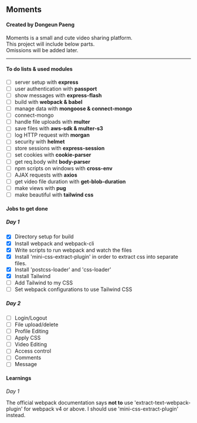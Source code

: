 ## Moments

#### Created by Dongeun Paeng

Moments is a small and cute video sharing platform.<br/>
This project will include below parts.<br/>
Omissions will be added later.

---

#### To do lists & used modules

- [ ] server setup with **express**
- [ ] user authentication with **passport**
- [ ] show messages with **express-flash**
- [ ] build with **webpack & babel**
- [ ] manage data with **mongoose & connect-mongo**
- [ ] connect-mongo
- [ ] handle file uploads with **multer**
- [ ] save files with **aws-sdk & multer-s3**
- [ ] log HTTP request with **morgan**
- [ ] security with **helmet**
- [ ] store sessions with **express-session**
- [ ] set cookies with **cookie-parser**
- [ ] get req.body wiht **body-parser**
- [ ] npm scripts on windows with **cross-env**
- [ ] AJAX requests with **axios**
- [ ] get video file duration with **get-blob-duration**
- [ ] make views with **pug**
- [ ] make beautiful with **tailwind css**

#### Jobs to get done

##### Day 1

- [x] Directory setup for build
- [x] Install webpack and webpack-cli
- [x] Write scripts to run webpack and watch the files
- [x] Install 'mini-css-extract-plugin' in order to extract css into separate files.
- [x] Install 'postcss-loader' and 'css-loader'
- [x] Install Tailwind
- [ ] Add Tailwind to my CSS
- [ ] Set webpack configurations to use Tailwind CSS

##### Day 2

- [ ] Login/Logout
- [ ] File upload/delete
- [ ] Profile Editing
- [ ] Apply CSS
- [ ] Video Editing
- [ ] Access control
- [ ] Comments
- [ ] Message

#### Learnings

_Day 1_<br/>

The official webpack documentation says **not to** use 'extract-text-webpack-plugin' for webpack v4 or above. I should use 'mini-css-extract-plugin' instead.
